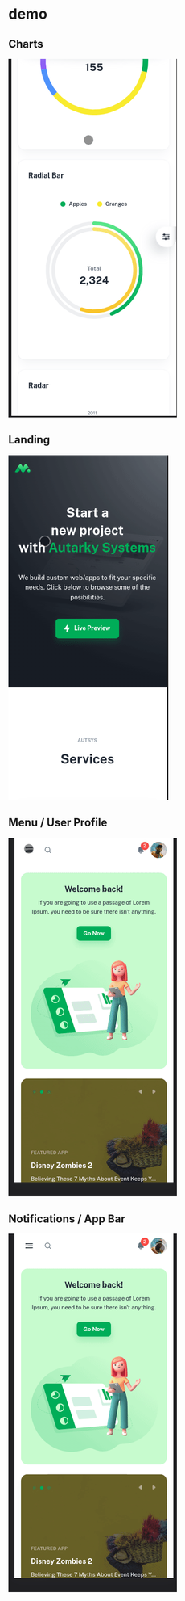 # demo

## Charts

![gif](./charts.gif)

## Landing

![gif](./landing.gif)

## Menu / User Profile

![gif](./menu-user-profile.gif)

## Notifications / App Bar

![gif](./app-bar-user-notifications.gif)
